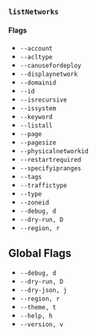 ### `listNetworks`

#### Flags

- `--account`
- `--acltype`
- `--canusefordeploy`
- `--displaynetwork`
- `--domainid`
- `--id`
- `--isrecursive`
- `--issystem`
- `--keyword`
- `--listall`
- `--page`
- `--pagesize`
- `--physicalnetworkid`
- `--restartrequired`
- `--specifyipranges`
- `--tags`
- `--traffictype`
- `--type`
- `--zoneid`
- `--debug, d`
- `--dry-run, D`
- `--region, r`

## Global Flags

- `--debug, d`
- `--dry-run, D`
- `--dry-json, j`
- `--region, r`
- `--theme, t`
- `--help, h`
- `--version, v`
